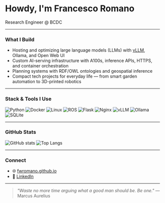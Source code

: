 # Howdy, I'm Francesco Romano

Research Engineer @ BCDC 

---

### What I Build

- Hosting and optimizing large language models (LLMs) with [vLLM](https://github.com/vllm-project/vllm), Ollama, and Open Web UI
- Custom AI-serving infrastructure with A100s, inference APIs, HTTPS, and container orchestration
- Planning systems with RDF/OWL ontologies and geospatial inference
- Compact tech projects for everyday life — from smart garden automation to 3D-printed robotics

---

### Stack & Tools I Use

![Python](https://img.shields.io/badge/-Python-333?style=flat&logo=python)
![Docker](https://img.shields.io/badge/-Docker-333?style=flat&logo=docker)
![Linux](https://img.shields.io/badge/-Linux-333?style=flat&logo=linux)
![ROS](https://img.shields.io/badge/-ROS-333?style=flat&logo=ros)
![Flask](https://img.shields.io/badge/-Flask-333?style=flat&logo=flask)
![Nginx](https://img.shields.io/badge/-Nginx-333?style=flat&logo=nginx)
![vLLM](https://img.shields.io/badge/-vLLM-333?style=flat)
![Ollama](https://img.shields.io/badge/-Ollama-333?style=flat)
![SQLite](https://img.shields.io/badge/-SQLite-333?style=flat&logo=sqlite)

---

### GitHub Stats

![GitHub stats](https://github-readme-stats.vercel.app/api?username=fwromano&show_icons=true&theme=gruvbox)
![Top Langs](https://github-readme-stats.vercel.app/api/top-langs/?username=fwromano&theme=gruvbox)

---

### Connect

- 🌐 [fwromano.github.io](https://fwromano.github.io)
- 💼 [LinkedIn](https://www.linkedin.com/in/fwromano/)

---

> *"Waste no more time arguing what a good man should be. Be one."* — Marcus Aurelius
